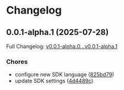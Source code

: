 # Changelog

## 0.0.1-alpha.1 (2025-07-28)

Full Changelog: [v0.0.1-alpha.0...v0.0.1-alpha.1](https://github.com/nextbillion-ai/nextbillion-sdk-ruby/compare/v0.0.1-alpha.0...v0.0.1-alpha.1)

### Chores

* configure new SDK language ([825bd79](https://github.com/nextbillion-ai/nextbillion-sdk-ruby/commit/825bd794411f02660a74c502381e0be8620e168c))
* update SDK settings ([4d4489c](https://github.com/nextbillion-ai/nextbillion-sdk-ruby/commit/4d4489ccc7d02faab3c7a4863e4e61c1258e6744))
